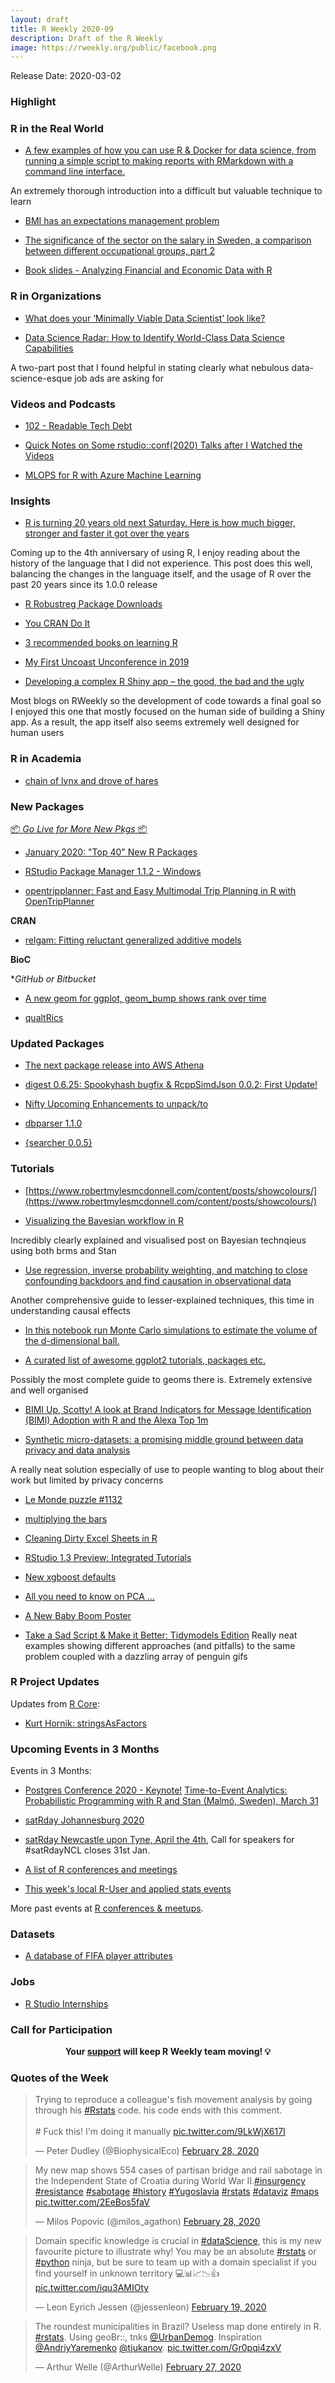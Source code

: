 ```yaml
---
layout: draft
title: R Weekly 2020-09
description: Draft of the R Weekly
image: https://rweekly.org/public/facebook.png
---
```


Release Date: 2020-03-02

###  Highlight




### R in the Real World

+ [A few examples of how you can use R & Docker for data science, from running a simple script to making reports with RMarkdown with a command line interface.](https://www.robertmylesmcdonnell.com/content/posts/docker/)

An extremely thorough introduction into a difficult but valuable technique to learn

+ [BMI has an expectations management problem](http://freerangestats.info/blog/2020/02/23/bmi)

+ [The significance of the sector on the salary in Sweden, a comparison between different occupational groups, part 2](http://mikaellundqvist.rbind.io/2020/02/23/the-significance-of-the-sector-on-the-salary-in-sweden-a-comparison-between-different-occupational-groups-part-2/)

+ [Book slides - Analyzing Financial and Economic Data with R](https://www.msperlin.com/blog/post/2020-02-25-afedr-ed2-slides-available/)


###  R in Organizations

+ [What does your ‘Minimally Viable Data Scientist’ look like?](https://www.mango-solutions.com/what-does-your-minimally-viable-data-scientist-look-like/)

+ [Data Science Radar: How to Identify World-Class Data Science Capabilities](https://www.mango-solutions.com/data-science-radar-how-to-identify-world-class-data-science-capabilities/)

A two-part post that I found helpful in stating clearly what nebulous data-science-esque job ads are asking for


###  Videos and Podcasts

+ [102 - Readable Tech Debt](http://nssdeviations.com/102-readable-tech-debt?tdest_id=743150)

+ [Quick Notes on Some rstudio::conf(2020) Talks after I Watched the Videos](https://yihui.org/en/2020/02/rstudio-conf-videos/)

+ [MLOPS for R with Azure Machine Learning](https://blog.revolutionanalytics.com/2020/02/mlops-for-r-with-azure-machine-learning.html)


### Insights

+ [R is turning 20 years old next Saturday. Here is how much bigger, stronger and faster it got over the years](https://jozef.io/r921-happy-birthday-r/)

Coming up to the 4th anniversary of using R, I enjoy reading about the history of the language that I did not experience. This post does this well, balancing the changes in the language itself, and the usage of R over the past 20 years since its 1.0.0 release

+ [R Robustreg Package Downloads](https://blog.alpha-analysis.com/2020/02/r-robustreg-package-downloads.html)

+ [You CRAN Do It](https://ivelasq.rbind.io/blog/you-cran-do-it/)

+ [3 recommended books on learning R](https://theautomatic.net/2020/02/25/3-recommended-books-on-learning-r/)

+ [My First Uncoast Unconference in 2019](https://yihui.org/en/2020/02/uncoast-unconf/)

+ [Developing a complex R Shiny app – the good, the bad and the ugly](https://datascience.blog.wzb.eu/2020/02/27/developing-a-complex-r-shiny-app/)

Most blogs on RWeekly so the development of code towards a final goal so I enjoyed this one that mostly focused on the human side of building a Shiny app. As a result, the app itself also seems extremely well designed for human users

###  R in Academia

+ [chain of lynx and drove of hares](https://xianblog.wordpress.com/2020/02/27/chain-of-lynx-and-drove-of-hares/)


###  New Packages

<p class="added-hostname"><a href="https://rweekly.org/live" target="_blank" class="externalLink">📦 <i>Go Live for More New Pkgs</i> 📦</a></p>

+ [January 2020: "Top 40" New R Packages](https://rviews.rstudio.com/2020/02/24/january-2020-top-40-new-r-packages/)

+ [RStudio Package Manager 1.1.2 - Windows](https://blog.rstudio.com/2020/02/27/rstudio-package-manager-1-1-2-windows/)

+ [opentripplanner: Fast and Easy Multimodal Trip Planning in R with OpenTripPlanner](https://ropensci.org/technotes/2020/02/25/opentripplanner/)

**CRAN**

+ [relgam: Fitting reluctant generalized additive models](https://statisticaloddsandends.wordpress.com/2020/02/22/relgam-fitting-reluctant-generalized-additive-models/)


**BioC**


**GitHub or Bitbucket*

+ [A new geom for ggplot, geom_bump shows rank over time](https://github.com/davidsjoberg/ggbump)

+ [qualtRics](https://github.com/ropensci/qualtRics)

### Updated Packages

+ [The next package release into AWS Athena](https://dyfanjones.me/post/the-next-package-release-into-aws-athena/)

+ [digest 0.6.25: Spookyhash bugfix & RcppSimdJson 0.0.2: First Update!](http://dirk.eddelbuettel.com/blog/2020/02/22/#digest_0.6.25)

+ [Nifty Upcoming Enhancements to unpack/to](http://www.win-vector.com/blog/2020/02/nifty-upcoming-enhancements-to-unpack-to/)

+ [dbparser 1.1.0](https://cran.r-project.org/web/packages/dbparser/index.html)

+ [{searcher 0.0.5}](https://thecoatlessprofessor.com/software-releases/searcher/searcher-v0.0.5-released-search-twitter-and-search-experience-customizations/)


###  Tutorials

+ [https://www.robertmylesmcdonnell.com/content/posts/showcolours/](https://www.robertmylesmcdonnell.com/content/posts/showcolours/)

+ [Visualizing the Bayesian workflow in R](https://www.monicaalexander.com/posts/2020-28-02-bayes_viz/)

Incredibly clearly explained and visualised post on Bayesian technqieus using both brms and Stan

+ [Use regression, inverse probability weighting, and matching to close confounding backdoors and find causation in observational data](https://www.andrewheiss.com/blog/2020/02/25/closing-backdoors-dags/)

Another comprehensive guide to lesser-explained techniques, this time in understanding causal effects

+ [In this notebook run Monte Carlo simulations to estimate the volume of the d-dimensional ball.](https://juanitorduz.github.io/vol_d_ball/)

+ [A curated list of awesome ggplot2 tutorials, packages etc. ](https://github.com/erikgahner/awesome-ggplot2)

Possibly the most complete guide to geoms there is. Extremely extensive and well organised

+ [BIMI Up, Scotty! A look at Brand Indicators for Message Identification (BIMI) Adoption with R and the Alexa Top 1m](https://rud.is/b/2020/02/21/bimi-up-scotty-a-look-at-brand-indicators-for-message-identification-bimi-adoption-with-r-and-the-alexa-top-1m/)

+ [Synthetic micro-datasets: a promising middle ground between data privacy and data analysis](https://www.brodrigues.co/blog/2020-02-23-synthpop/)

A really neat solution especially of use to people wanting to blog about their work but limited by privacy concerns

+ [Le Monde puzzle #1132](https://xianblog.wordpress.com/2020/02/24/le-monde-puzzle-1132/)

+ [multiplying the bars](https://xianblog.wordpress.com/2020/02/25/multiplying-the-bars/)

+ [Cleaning Dirty Excel Sheets in R](https://www.sophieheloisebennett.com/posts/excel-sheet-cleaning/)

+ [RStudio 1.3 Preview: Integrated Tutorials](https://blog.rstudio.com/2020/02/25/rstudio-1-3-integrated-tutorials/)

+ [New xgboost defaults](http://philipppro.github.io/xgboost_defaults/)

+ [All you need to know on PCA …](https://francoishusson.wordpress.com/2020/02/28/all-you-need-to-know-on-pca/)

+ [A New Baby Boom Poster](https://kieranhealy.org/blog/archives/2020/02/26/a-new-baby-boom-poster/)

+ [Take a Sad Script & Make it Better: Tidymodels Edition](https://alison.rbind.io/post/2020-02-27-better-tidymodels/)
Really neat examples showing different approaches (and pitfalls) to the same problem coupled with a dazzling array of penguin gifs

<!--<div class="post-more-begin></div><div class="post-more-end"></div>-->

###  R Project Updates

Updates from [R Core](http://developer.r-project.org/blosxom.cgi/R-devel/NEWS):

* [Kurt Hornik: stringsAsFactors](https://developer.r-project.org/Blog/public/2020/02/16/stringsasfactors/)

###  Upcoming Events in 3 Months

Events in 3 Months:

+ [Postgres Conference 2020 - Keynote!](https://www.littlemissdata.com/blog/postgres2020)
[Time-to-Event Analytics: Probabilistic Programming with R and Stan (Malmö, Sweden), March 31](https://www.meetup.com/Skane-R-User-Group/events/268627833/)

+ [satRday Johannesburg 2020](https://joburg2020.satrdays.org/)

+ [satRday Newcastle upon Tyne, April the 4th](https://newcastle2020.satrdays.org/), Call for speakers for #satRdayNCL closes 31st Jan.

+ [A list of R conferences and meetings](https://jumpingrivers.github.io/meetingsR/events.html)

+ [This week's local R-User and applied stats events](https://community.rstudio.com/c/irl)

More past events at [R conferences & meetups](https://conf.rweekly.org).


### Datasets

+ [A database of FIFA player attributes](https://github.com/RobWHickman/fifadb)

### Jobs

 + [R Studio Internships](https://rstudio.com/about/job-posting/?gh_jid=4019930003)


###  Call for Participation


<p class="hide-support added-hostname support-rweekly" style="text-align: center;font-weight: bold;">Your <a class="non-visited externalLink" href="https://www.patreon.com/rweekly" onclick="pas(this)">support</a> will keep R Weekly team moving! 💡</p>

###  Quotes of the Week

<blockquote class="twitter-tweet"><p lang="en" dir="ltr">Trying to reproduce a colleague&#39;s fish movement analysis by going through his <a href="https://twitter.com/hashtag/Rstats?src=hash&amp;ref_src=twsrc%5Etfw">#Rstats</a> code. his code ends with this comment.<br><br># Fuck this! I&#39;m doing it manually <a href="https://t.co/9LkWjX617I">pic.twitter.com/9LkWjX617I</a></p>&mdash; Peter Dudley (@BiophysicalEco) <a href="https://twitter.com/BiophysicalEco/status/1233419349370654721?ref_src=twsrc%5Etfw">February 28, 2020</a></blockquote> <script async src="https://platform.twitter.com/widgets.js" charset="utf-8"></script>

<blockquote class="twitter-tweet"><p lang="en" dir="ltr">My new map shows 554 cases of partisan bridge and rail sabotage in the Independent State of Croatia during World War II.<a href="https://twitter.com/hashtag/insurgency?src=hash&amp;ref_src=twsrc%5Etfw">#insurgency</a> <a href="https://twitter.com/hashtag/resistance?src=hash&amp;ref_src=twsrc%5Etfw">#resistance</a> <a href="https://twitter.com/hashtag/sabotage?src=hash&amp;ref_src=twsrc%5Etfw">#sabotage</a> <a href="https://twitter.com/hashtag/history?src=hash&amp;ref_src=twsrc%5Etfw">#history</a> <a href="https://twitter.com/hashtag/Yugoslavia?src=hash&amp;ref_src=twsrc%5Etfw">#Yugoslavia</a> <a href="https://twitter.com/hashtag/rstats?src=hash&amp;ref_src=twsrc%5Etfw">#rstats</a> <a href="https://twitter.com/hashtag/dataviz?src=hash&amp;ref_src=twsrc%5Etfw">#dataviz</a> <a href="https://twitter.com/hashtag/maps?src=hash&amp;ref_src=twsrc%5Etfw">#maps</a> <a href="https://t.co/2EeBos5faV">pic.twitter.com/2EeBos5faV</a></p>&mdash; Milos Popovic (@milos_agathon) <a href="https://twitter.com/milos_agathon/status/1233417809222389760?ref_src=twsrc%5Etfw">February 28, 2020</a></blockquote> <script async src="https://platform.twitter.com/widgets.js" charset="utf-8"></script>

<blockquote class="twitter-tweet"><p lang="en" dir="ltr">Domain specific knowledge is crucial in <a href="https://twitter.com/hashtag/dataScience?src=hash&amp;ref_src=twsrc%5Etfw">#dataScience</a>, this is my new favourite picture to illustrate why! You may be an absolute <a href="https://twitter.com/hashtag/rstats?src=hash&amp;ref_src=twsrc%5Etfw">#rstats</a> or <a href="https://twitter.com/hashtag/python?src=hash&amp;ref_src=twsrc%5Etfw">#python</a> ninja, but be sure to team up with a domain specialist if you find yourself in unknown territory 💻📊📈📉👍 <a href="https://t.co/iqu3AMIOty">pic.twitter.com/iqu3AMIOty</a></p>&mdash; Leon Eyrich Jessen (@jessenleon) <a href="https://twitter.com/jessenleon/status/1230034908506214406?ref_src=twsrc%5Etfw">February 19, 2020</a></blockquote> <script async src="https://platform.twitter.com/widgets.js" charset="utf-8"></script>

<blockquote class="twitter-tweet"><p lang="en" dir="ltr">The roundest municipalities in Brazil? Useless map done entirely in R. <a href="https://twitter.com/hashtag/rstats?src=hash&amp;ref_src=twsrc%5Etfw">#rstats</a>. Using geoBr::, tnks <a href="https://twitter.com/UrbanDemog?ref_src=twsrc%5Etfw">@UrbanDemog</a>. Inspiration <a href="https://twitter.com/AndriyYaremenko?ref_src=twsrc%5Etfw">@AndriyYaremenko</a> <a href="https://twitter.com/tjukanov?ref_src=twsrc%5Etfw">@tjukanov</a>. <a href="https://t.co/Gr0pqi4zxV">pic.twitter.com/Gr0pqi4zxV</a></p>&mdash; Arthur Welle (@ArthurWelle) <a href="https://twitter.com/ArthurWelle/status/1233089782219202561?ref_src=twsrc%5Etfw">February 27, 2020</a></blockquote> <script async src="https://platform.twitter.com/widgets.js" charset="utf-8"></script>
